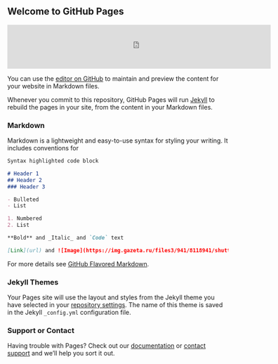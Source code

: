 ## Welcome to GitHub Pages


<iframe frameborder="0" style="border:none;width:600px;height:100px;" width="600" height="100" src="https://music.yandex.ru/iframe/#track/36740436/4633764/black/">Слушайте <a href='https://music.yandex.ru/album/4633764/track/36740436'>Seekers and Finders</a> — <a href='https://music.yandex.ru/artist/136704'>Gogol Bordello</a> на Яндекс.Музыке</iframe>




You can use the [editor on GitHub](https://github.com/insiters/outsideshop.ru/edit/master/README.md) to maintain and preview the content for your website in Markdown files.

Whenever you commit to this repository, GitHub Pages will run [Jekyll](https://jekyllrb.com/) to rebuild the pages in your site, from the content in your Markdown files.

### Markdown

Markdown is a lightweight and easy-to-use syntax for styling your writing. It includes conventions for

```markdown
Syntax highlighted code block

# Header 1
## Header 2
### Header 3

- Bulleted
- List

1. Numbered
2. List

**Bold** and _Italic_ and `Code` text

[Link](url) and ![Image](https://img.gazeta.ru/files3/941/8118941/shutterstock_311503394-pic668-668x444-15657.jpg)
```

For more details see [GitHub Flavored Markdown](https://guides.github.com/features/mastering-markdown/).

### Jekyll Themes

Your Pages site will use the layout and styles from the Jekyll theme you have selected in your [repository settings](https://github.com/insiters/outsideshop.ru/settings). The name of this theme is saved in the Jekyll `_config.yml` configuration file.

### Support or Contact

Having trouble with Pages? Check out our [documentation](https://help.github.com/categories/github-pages-basics/) or [contact support](https://github.com/contact) and we’ll help you sort it out.
